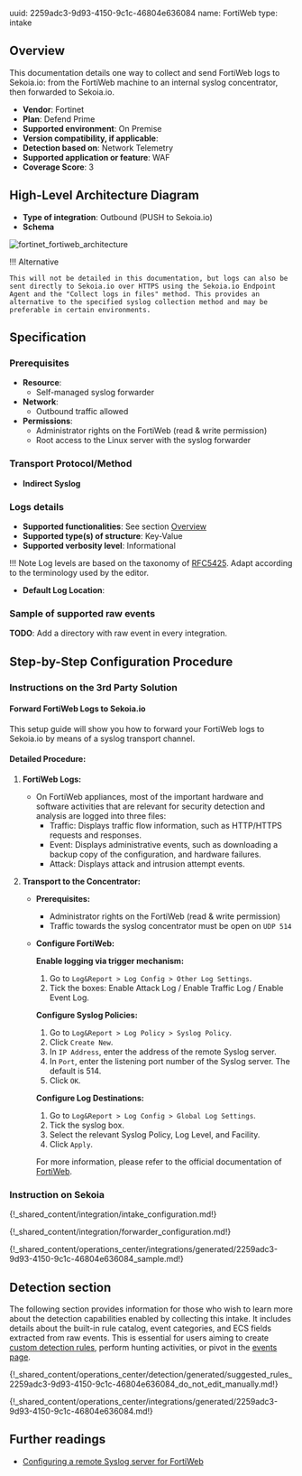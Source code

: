 uuid: 2259adc3-9d93-4150-9c1c-46804e636084
name: FortiWeb
type: intake

## Overview

This documentation details one way to collect and send FortiWeb logs to Sekoia.io: from the FortiWeb machine to an internal syslog concentrator, then forwarded to Sekoia.io.

- **Vendor**: Fortinet
- **Plan**: Defend Prime
- **Supported environment**: On Premise
- **Version compatibility, if applicable**:
- **Detection based on**: Network Telemetry
- **Supported application or feature**: WAF
- **Coverage Score**: 3

## High-Level Architecture Diagram

- **Type of integration**: Outbound (PUSH to Sekoia.io)
- **Schema**

![fortinet_fortiweb_architecture](/assets/integration/fortinet_fortiweb_architecture.png)

!!! Alternative

    This will not be detailed in this documentation, but logs can also be sent directly to Sekoia.io over HTTPS using the Sekoia.io Endpoint Agent and the "Collect logs in files" method. This provides an alternative to the specified syslog collection method and may be preferable in certain environments.

## Specification

### Prerequisites

- **Resource**:
    - Self-managed syslog forwarder
- **Network**:
    - Outbound traffic allowed
- **Permissions**:
    - Administrator rights on the FortiWeb (read & write permission)
    - Root access to the Linux server with the syslog forwarder

### Transport Protocol/Method

- **Indirect Syslog**

### Logs details

- **Supported functionalities**: See section [Overview](#overview)
- **Supported type(s) of structure**: Key-Value
- **Supported verbosity level**: Informational

!!! Note
    Log levels are based on the taxonomy of [RFC5425](https://datatracker.ietf.org/doc/html/rfc5424). Adapt according to the terminology used by the editor.

- **Default Log Location**:

### Sample of supported raw events

**TODO**: Add a directory with raw event in every integration.

## Step-by-Step Configuration Procedure

### Instructions on the 3rd Party Solution

#### Forward FortiWeb Logs to Sekoia.io

This setup guide will show you how to forward your FortiWeb logs to Sekoia.io by means of a syslog transport channel.

#### Detailed Procedure:

1. **FortiWeb Logs:**
    - On FortiWeb appliances, most of the important hardware and software activities that are relevant for security detection and analysis are logged into three files:
      - Traffic: Displays traffic flow information, such as HTTP/HTTPS requests and responses.
      - Event: Displays administrative events, such as downloading a backup copy of the configuration, and hardware failures.
      - Attack: Displays attack and intrusion attempt events.

2. **Transport to the Concentrator:**

    - **Prerequisites:**
      - Administrator rights on the FortiWeb (read & write permission)
      - Traffic towards the syslog concentrator must be open on `UDP 514`

    - **Configure FortiWeb:**

      **Enable logging via trigger mechanism:**

      1. Go to `Log&Report > Log Config > Other Log Settings`.
      2. Tick the boxes: Enable Attack Log / Enable Traffic Log / Enable Event Log.

      **Configure Syslog Policies:**

      1. Go to `Log&Report > Log Policy > Syslog Policy`.
      2. Click `Create New`.
      3. In `IP Address`, enter the address of the remote Syslog server.
      4. In `Port`, enter the listening port number of the Syslog server. The default is 514.
      5. Click `OK`.

      **Configure Log Destinations:**

      1. Go to `Log&Report > Log Config > Global Log Settings`.
      2. Tick the syslog box.
      3. Select the relevant Syslog Policy, Log Level, and Facility.
      4. Click `Apply`.

      For more information, please refer to the official documentation of [FortiWeb](https://docs.fortinet.com/document/fortiweb/6.1.1/administration-guide/303842/logging).

### Instruction on Sekoia

{!_shared_content/integration/intake_configuration.md!}

{!_shared_content/integration/forwarder_configuration.md!}

{!_shared_content/operations_center/integrations/generated/2259adc3-9d93-4150-9c1c-46804e636084_sample.md!}

## Detection section

The following section provides information for those who wish to learn more about the detection capabilities enabled by collecting this intake. It includes details about the built-in rule catalog, event categories, and ECS fields extracted from raw events. This is essential for users aiming to create [custom detection rules](/docs/xdr/features/detect/sigma.md), perform hunting activities, or pivot in the [events page](/docs/xdr/features/investigate/events.md).

{!_shared_content/operations_center/detection/generated/suggested_rules_2259adc3-9d93-4150-9c1c-46804e636084_do_not_edit_manually.md!}

{!_shared_content/operations_center/integrations/generated/2259adc3-9d93-4150-9c1c-46804e636084.md!}


## Further readings

- [Configuring a remote Syslog server for FortiWeb](https://docs.fortinet.com/document/fortiweb/6.1.1/administration-guide/303842/logging)